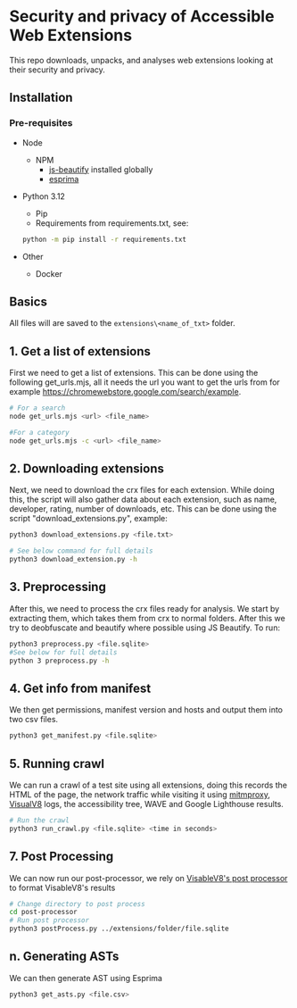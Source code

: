 # Security and privacy of Accessible Web Extensions

This repo downloads, unpacks, and analyses web extensions looking at their security and privacy.

## Installation

### Pre-requisites
* Node
  * NPM
    * [js-beautify](https://www.npmjs.com/package/js-beautify) installed globally
    * [esprima](https://github.com/jquery/esprima)

* Python 3.12
  * Pip
  * Requirements from requirements.txt, see:
  ```bash 
  python -m pip install -r requirements.txt
  ```

* Other
  * Docker 
  
## Basics
All files will are saved to the ```extensions\<name_of_txt>``` folder.

## 1. Get a list of extensions
First we need to get a list of extensions. This can be done using the following get_urls.mjs, all it needs the url you want to get the urls from for example https://chromewebstore.google.com/search/example.
```bash
# For a search
node get_urls.mjs <url> <file_name>

#For a category
node get_urls.mjs -c <url> <file_name>
```

## 2. Downloading extensions
Next, we need to download the crx files for each extension. While doing this, the script will also gather data about each extension, such as name, developer, rating, number of downloads, etc. This can be done using the script "download_extensions.py", example: 
```bash 
python3 download_extensions.py <file.txt>

# See below command for full details
python3 download_extension.py -h
```

## 3. Preprocessing
After this, we need to process the crx files ready for analysis. We start by extracting them, which takes them from crx to normal folders. After this we try to
deobfuscate and beautify where possible using JS Beautify. To run:
```bash 
python3 preprocess.py <file.sqlite>
#See below for full details
python 3 preprocess.py -h
```

## 4. Get info from manifest
We then get permissions, manifest version and hosts and output them into two csv files.
```bash 
python3 get_manifest.py <file.sqlite> 
```

## 5. Running crawl
We can run a crawl of a test site using all extensions, doing this records the HTML of the page, the network traffic while visiting it using [mitmproxy](https://mitmproxy.org/), [VisualV8](https://github.com/wspr-ncsu/visiblev8/tree/master) logs, the accessibility tree, WAVE and Google Lighthouse results.
```bash
# Run the crawl
python3 run_crawl.py <file.sqlite> <time in seconds> 
```

## 7. Post Processing
We can now run our post-processor, we rely on [VisableV8's post processor](https://github.com/wspr-ncsu/visiblev8/tree/master/post-processor) to format VisableV8's results

```bash
# Change directory to post process
cd post-processor
# Run post processor
python3 postProcess.py ../extensions/folder/file.sqlite
```
## n. Generating ASTs
We can then generate AST using Esprima
```bash
python3 get_asts.py <file.csv>

